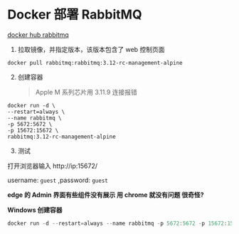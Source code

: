 # Docker 部署 RabbitMQ

[docker hub rabbitmq](https://hub.docker.com/_/rabbitmq/tags)

1. 拉取镜像，并指定版本，该版本包含了 web 控制页面

```shell
docker pull rabbitmq:rabbitmq:3.12-rc-management-alpine
```

2. 创建容器
   > Apple M 系列芯片用 3.11.9 连接报错

```shell
docker run -d \
--restart=always \
--name rabbitmq \
-p 5672:5672 \
-p 15672:15672 \
rabbitmq:3.12-rc-management-alpine
```

3. 测试

打开浏览器输入 http://ip:15672/

username: `guest` ,password: `guest`

**edge 的 Admin 界面有些组件没有展示 用 chrome 就没有问题 很奇怪?**

**Windows 创建容器**

```powershell
docker run -d --restart=always --name rabbitmq -p 5672:5672 -p 15672:15672 rabbitmq:3.12-rc-management-alpine
```
